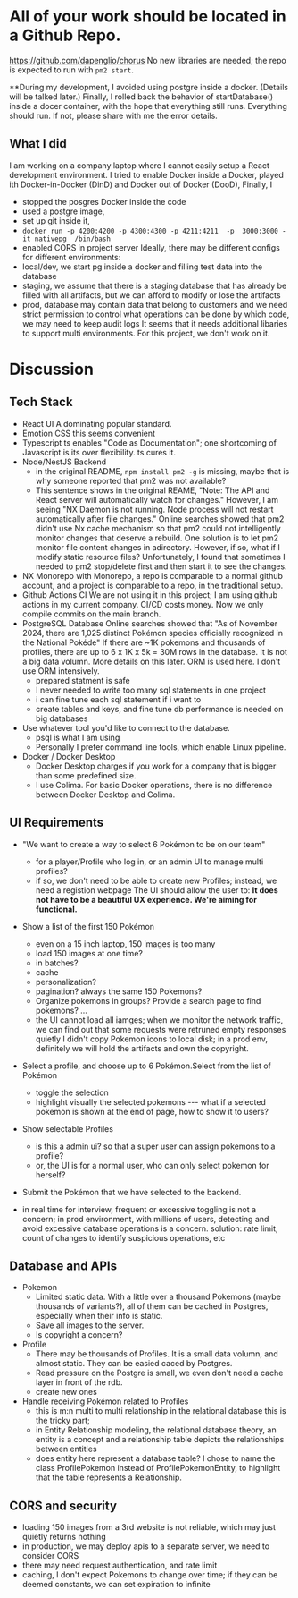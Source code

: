 # All of your work should be located in a Github Repo.
https://github.com/dapenglio/chorus
No new libraries are needed; the repo is expected to run with `pm2 start`.

**During my development, I avoided using postgre inside a docker. (Details will be talked later.)
Finally, I rolled back the behavior of startDatabase() inside a docer container, with the hope that everything still runs.
Everything should run. If not, please share with me the error details.

## What I did
I am working on a company laptop where I cannot easily setup a React development environment.
I tried to enable Docker inside a Docker, played ith Docker-in-Docker (DinD) and Docker out of Docker (DooD), 
Finally, I
- stopped the posgres Docker inside the code 
- used a postgre image,
- set up git inside it, 
- `docker run -p 4200:4200 -p 4300:4300 -p 4211:4211  -p  3000:3000 -it nativepg  /bin/bash`
- enabled CORS in project server
Ideally, there may be different configs for different environments:
- local/dev, we start pg inside a docker and filling test data into the database
- staging, we assume that there is a staging database that has already be filled with all artifacts, but we can afford to modify or lose the artifacts
- prod, database may contain data that belong to customers and we need strict permission to control what operations can be done by which code, we may need to keep audit logs
It seems that it needs additional libaries to support multi environments. For this project, we don't work on it.

# Discussion

## Tech Stack
- React UI
  A dominating popular standard.
- Emotion CSS
  this seems convenient
- Typescript
  ts enables "Code as Documentation"; one shortcoming of Javascript is its over flexibility. ts cures it.
- Node/NestJS Backend
  - in the original README, `npm install pm2 -g` is missing, maybe that is why someone reported that pm2 was not available?
  - This sentence shows in the original REAME, "Note: The API and React server will automatically watch for changes." However, I am seeing "NX Daemon is not running. Node process will not restart automatically after file changes."  Online searches showed that pm2 didn't use Nx cache mechanism so that pm2 could not intelligently monitor changes that deserve a rebuild. One solution is to let pm2 monitor file content changes in adirectory. However, if so, what if I modify static resource files? 
 Unfortunately, I found that sometimes I needed to pm2 stop/delete first and then start it to see the changes.
- NX Monorepo
  with Monorepo, a repo is comparable to a normal github account, and a project is comparable to a repo, in the traditional setup.
- Github Actions CI
  We are not using it in this project; I am using github actions in my current company.
  CI/CD costs money. Now we only compile commits on the main branch.
- PostgreSQL Database
  Online searches showed that "As of November 2024, there are 1,025 distinct Pokémon species officially recognized in the National Pokéde"  If there are ~1K pokemons and thousands of profiles, there are up to 6 x 1K x 5k = 30M rows in the database. It is not a big data volumn. More details on this later.
  ORM is used here.  I don't use ORM intensively. 
  - prepared statment is safe
  - I never needed to write too many sql statements in one project
  - i can fine tune each sql statement if i want to
  - create tables and keys, and fine tune db performance is needed on big databases
- Use whatever tool you'd like to connect to the database.
  - psql is what I am using
  - Personally I prefer command line tools, which enable Linux pipeline.
- Docker / Docker Desktop
  - Docker Desktop charges if you work for a company that is bigger than some predefined size.
  - I use Colima. For basic Docker operations, there is no difference between Docker Desktop and Colima.


## UI Requirements
- "We want to create a way to select 6 Pokémon to be on our team"
  - for a player/Profile who log in, or an admin UI to manage multi profiles?
  - if so, we don't need to be able to create new Profiles; instead, we need a registion webpage
The UI should allow the user to:
**It does not have to be a beautiful UX experience. We're aiming for functional.**
- Show a list of the first 150 Pokémon
  - even on a 15 inch laptop, 150 images is too many
  - load 150 images at one time?
  - in batches?
  - cache
  - personalization?
  - pagination? always the same 150 Pokemons?
  -  Organize pokemons in groups?  Provide a search page to find pokemons? ...
  - the UI cannot load all iamges; when we monitor the network traffic, we can find out that some requests were retruned empty responses quietly
 I didn't copy Pokemon icons to local disk; in a prod env, definitely we will hold the artifacts and own the copyright.

- Select a profile, and choose up to 6 Pokémon.Select from the list of Pokémon
  - toggle the selection
  - highlight visually the selected pokemons  --- what if a selected pokemon is shown at the end of page, how to show it to users?
- Show selectable Profiles
  - is this a admin ui? so that a super user can assign pokemons to a profile?
  - or, the UI is for a normal user, who can only select pokemon for herself?

-  Submit the Pokémon that we have selected to the backend.
  - in real time
  for interview, frequent or excessive toggling is not a concern; in prod environment, with millions of users, detecting and avoid excessive database operations is a concern.
  solution: rate limit,  count of changes to identify suspicious operations, etc

## Database and APIs

- Pokemon
   - Limited static data. With a little over a thousand Pokemons (maybe thousands of variants?), all of them can be cached in Postgres, especially when their info is static.
   - Save all images to the server.
   - Is copyright a concern?
- Profile
  - There may be thousands of Profiles. It is a small data volumn, and almost static. They can be easied caced by Postgres.
  - Read pressure on the Postgre is small, we even don't need a cache layer in front of the rdb.
  - create new ones
- Handle receiving Pokémon related to Profiles
  - this is m:n multi to multi relationship in the relational database
    this is the tricky part; 
  - in Entity Relationship modeling, the relational database theory, an entity is a concept and a relationship table depicts the relationships between entities
  -  does entity here represent a database table? I chose to name the class ProfilePokemon instead of ProfilePokemonEntity, to highlight that the table represents a Relationship.


## CORS and security
- loading 150 images from a 3rd website is not reliable, which may just quietly returns nothing
- in production, we may deploy apis to a separate server, we need to consider CORS 
- there may need request authentication, and rate limit
- caching, I don't expect Pokemons to change over time; if they can be deemed constants, we can set expiration to infinite

